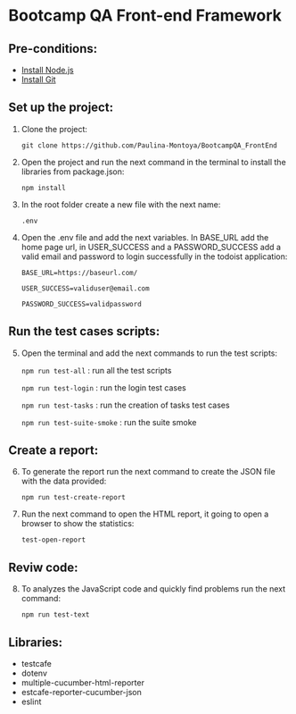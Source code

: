 # Bootcamp QA Front-end Framework

## Pre-conditions:
- [Install Node.js](https://nodejs.org/en/download/current/)
- [Install Git](https://git-scm.com/downloads)

## Set up the project:
1. Clone the project:

    `git clone https://github.com/Paulina-Montoya/BootcampQA_FrontEnd`

2. Open the project and run the next command in the terminal to install the libraries from package.json:

    `npm install`

3. In the root folder create a new file with the next name:

    `.env`

4. Open the .env file and add the next variables. In BASE_URL add the home page url, in USER_SUCCESS and a PASSWORD_SUCCESS add a valid email and password to login successfully in the todoist application:

    `BASE_URL=https://baseurl.com/`

    `USER_SUCCESS=validuser@email.com`

    `PASSWORD_SUCCESS=validpassword`

## Run the test cases scripts:
5. Open the terminal and add the next commands to run the test scripts:

    `npm run test-all` : run all the test scripts
   
    `npm run test-login` : run the login test cases
    
    `npm run test-tasks` : run the creation of tasks test cases
    
    `npm run test-suite-smoke` : run the suite smoke

## Create a report:
6. To generate the report run the next command to create the JSON file with the data provided:

    `npm run test-create-report`

7. Run the next command to open the HTML report, it going to open a browser to show the statistics:

    `test-open-report`

## Reviw code:
8. To analyzes the JavaScript code and quickly find problems run the next command:

    `npm run test-text` 

## Libraries:

- testcafe
- dotenv
- multiple-cucumber-html-reporter
- estcafe-reporter-cucumber-json
- eslint
